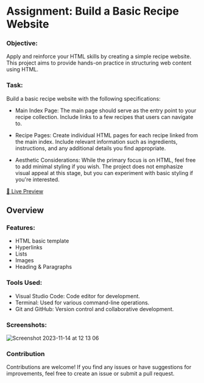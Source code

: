 # Assignment: Build a Basic Recipe Website

### Objective:
Apply and reinforce your HTML skills by creating a simple recipe website. This project aims to provide hands-on practice in structuring web content using HTML.

### Task:
Build a basic recipe website with the following specifications:

- Main Index Page:
  The main page should serve as the entry point to your recipe collection.
  Include links to a few recipes that users can navigate to.

- Recipe Pages:
  Create individual HTML pages for each recipe linked from the main index.
  Include relevant information such as ingredients, instructions, and any additional details you find appropriate.

- Aesthetic Considerations:
  While the primary focus is on HTML, feel free to add minimal styling if you wish.
  The project does not emphasize visual appeal at this stage, but you can experiment with basic styling if you're interested.

[🔗 Live Preview](https://steffan-s.github.io/odin-recipes/)

## Overview

### Features:

- HTML basic template
- Hyperlinks
- Lists
- Images
- Heading & Paragraphs

### Tools Used:

- Visual Studio Code: Code editor for development.
- Terminal: Used for various command-line operations.
- Git and GitHub: Version control and collaborative development.

### Screenshots:

![Screenshot 2023-11-14 at 12 13 06](https://github.com/Steffan-S/odin-recipes/assets/142731728/d7b40de4-3445-405a-9138-bbd99e1d3cdb)


### Contribution

Contributions are welcome! If you find any issues or have suggestions for improvements, feel free to create an issue or submit a pull request.
